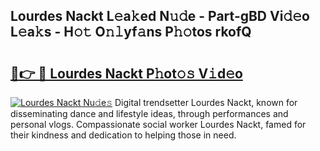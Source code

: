 ## Lourdes Nackt L𝚎a𝚔ed N𝚞𝚍e - Part-gBD Vi𝚍𝚎o L𝚎a𝚔s - H𝚘𝚝 O𝚗𝚕yf𝚊ns P𝚑𝚘tos rkofQ

# <h2><a href="http://kf05vz.oniu.top/?m=Lourdes+Nackt">🔗👉 🔴 Lourdes Nackt P𝚑ot𝚘𝚜 V𝚒d𝚎o</a></h2>

[![Lourdes Nackt Nu𝚍e𝚜](https://i.imgur.com/0qMVB7G.gif)](http://kf05vz.oniu.top/?m=Lourdes+Nackt)
Digital trendsetter Lourdes Nackt, known for disseminating dance and lifestyle ideas, through performances and personal vlogs. Compassionate social worker Lourdes Nackt, famed for their kindness and dedication to helping those in need.  
